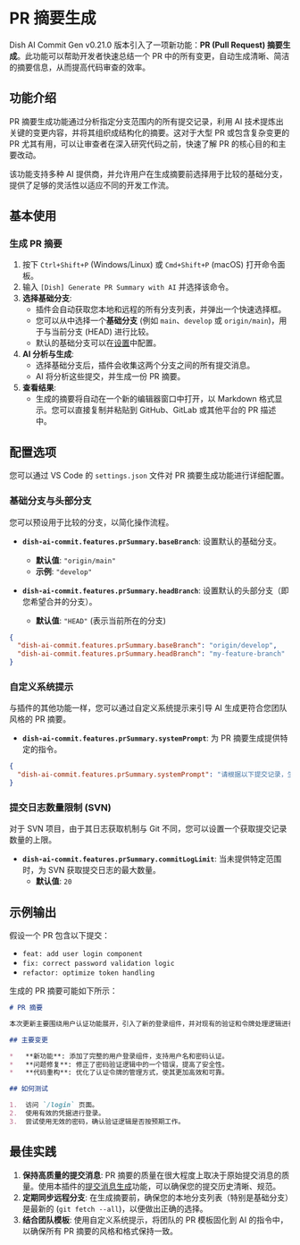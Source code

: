 # PR 摘要生成

Dish AI Commit Gen v0.21.0 版本引入了一项新功能：**PR (Pull Request) 摘要生成**。此功能可以帮助开发者快速总结一个 PR 中的所有变更，自动生成清晰、简洁的摘要信息，从而提高代码审查的效率。

## 功能介绍

PR 摘要生成功能通过分析指定分支范围内的所有提交记录，利用 AI 技术提炼出关键的变更内容，并将其组织成结构化的摘要。这对于大型 PR 或包含复杂变更的 PR 尤其有用，可以让审查者在深入研究代码之前，快速了解 PR 的核心目的和主要改动。

该功能支持多种 AI 提供商，并允许用户在生成摘要前选择用于比较的基础分支，提供了足够的灵活性以适应不同的开发工作流。

## 基本使用

### 生成 PR 摘要

1.  按下 `Ctrl+Shift+P` (Windows/Linux) 或 `Cmd+Shift+P` (macOS) 打开命令面板。
2.  输入 `[Dish] Generate PR Summary with AI` 并选择该命令。
3.  **选择基础分支**:
    *   插件会自动获取您本地和远程的所有分支列表，并弹出一个快速选择框。
    *   您可以从中选择一个**基础分支** (例如 `main`、`develop` 或 `origin/main`)，用于与当前分支 (HEAD) 进行比较。
    *   默认的基础分支可以在[设置](#配置选项)中配置。
4.  **AI 分析与生成**:
    *   选择基础分支后，插件会收集这两个分支之间的所有提交消息。
    *   AI 将分析这些提交，并生成一份 PR 摘要。
5.  **查看结果**:
    *   生成的摘要将自动在一个新的编辑器窗口中打开，以 Markdown 格式显示。您可以直接复制并粘贴到 GitHub、GitLab 或其他平台的 PR 描述中。

## 配置选项

您可以通过 VS Code 的 `settings.json` 文件对 PR 摘要生成功能进行详细配置。

### 基础分支与头部分支

您可以预设用于比较的分支，以简化操作流程。

*   **`dish-ai-commit.features.prSummary.baseBranch`**: 设置默认的基础分支。
    *   **默认值**: `"origin/main"`
    *   **示例**: `"develop"`

*   **`dish-ai-commit.features.prSummary.headBranch`**: 设置默认的头部分支（即您希望合并的分支）。
    *   **默认值**: `"HEAD"` (表示当前所在的分支)

```json
{
  "dish-ai-commit.features.prSummary.baseBranch": "origin/develop",
  "dish-ai-commit.features.prSummary.headBranch": "my-feature-branch"
}
```

### 自定义系统提示

与插件的其他功能一样，您可以通过自定义系统提示来引导 AI 生成更符合您团队风格的 PR 摘要。

*   **`dish-ai-commit.features.prSummary.systemPrompt`**: 为 PR 摘要生成提供特定的指令。

```json
{
  "dish-ai-commit.features.prSummary.systemPrompt": "请根据以下提交记录，生成一份专业的 PR 摘要。摘要应包括以下部分：1. **主要变更**：总结此 PR 的核心目的。2. **详细改动**：以列表形式列出主要的提交内容。3. **潜在风险**：指出可能的风险或需要特别注意的地方。"
}
```

### 提交日志数量限制 (SVN)

对于 SVN 项目，由于其日志获取机制与 Git 不同，您可以设置一个获取提交记录数量的上限。

*   **`dish-ai-commit.features.prSummary.commitLogLimit`**: 当未提供特定范围时，为 SVN 获取提交日志的最大数量。
    *   **默认值**: `20`

## 示例输出

假设一个 PR 包含以下提交：

*   `feat: add user login component`
*   `fix: correct password validation logic`
*   `refactor: optimize token handling`

生成的 PR 摘要可能如下所示：

```markdown
# PR 摘要

本次更新主要围绕用户认证功能展开，引入了新的登录组件，并对现有的验证和令牌处理逻辑进行了优化和修复。

## 主要变更

*   **新功能**: 添加了完整的用户登录组件，支持用户名和密码认证。
*   **问题修复**: 修正了密码验证逻辑中的一个错误，提高了安全性。
*   **代码重构**: 优化了认证令牌的管理方式，使其更加高效和可靠。

## 如何测试

1.  访问 `/login` 页面。
2.  使用有效的凭据进行登录。
3.  尝试使用无效的密码，确认验证逻辑是否按预期工作。
```

## 最佳实践

1.  **保持高质量的提交消息**: PR 摘要的质量在很大程度上取决于原始提交消息的质量。使用本插件的[提交消息生成](./commit-message-generation.md)功能，可以确保您的提交历史清晰、规范。
2.  **定期同步远程分支**: 在生成摘要前，确保您的本地分支列表（特别是基础分支）是最新的 (`git fetch --all`)，以便做出正确的选择。
3.  **结合团队模板**: 使用自定义系统提示，将团队的 PR 模板固化到 AI 的指令中，以确保所有 PR 摘要的风格和格式保持一致。
